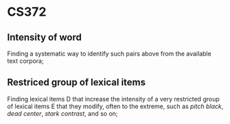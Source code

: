 # CS372


## Intensity of word

Finding a systematic way to identify such pairs above from the available text corpora;


## Restriced group of lexical items

Finding lexical items D that increase the intensity of a very restricted group of lexical items E that they modify,
often to the extreme, such as *pitch black*, *dead center*, *stark contrast*, and so on;
